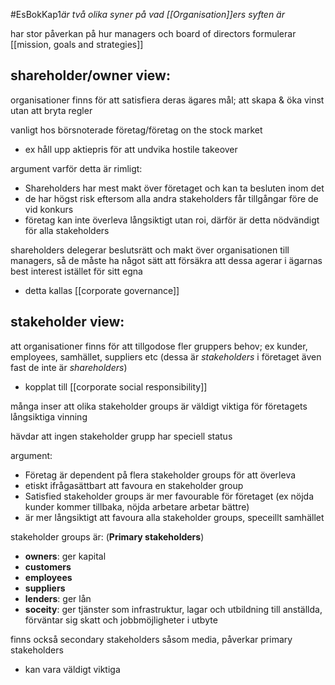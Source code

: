 #EsBokKap1*är två olika syner på vad [[Organisation]]ers syften är*

har stor påverkan på hur managers och board of directors formulerar [[mission, goals and strategies]]

## **shareholder/owner view**: 
organisationer finns för att satisfiera deras ägares mål; att skapa & öka vinst utan att bryta regler

vanligt hos börsnoterade företag/företag on the stock market
- ex håll upp aktiepris för att undvika hostile takeover

argument varför detta är rimligt:
- Shareholders har mest makt över företaget och kan ta besluten inom det
- de har högst risk eftersom alla andra stakeholders får tillgångar före de vid konkurs
- företag kan inte överleva långsiktigt utan roi, därför är detta nödvändigt för alla stakeholders

shareholders delegerar beslutsrätt och makt över organisationen till managers, så de måste ha något sätt att försäkra att dessa agerar i ägarnas best interest istället för sitt egna
- detta kallas [[corporate governance]]

## **stakeholder view:** 
att organisationer finns för att tillgodose fler gruppers behov; ex kunder, employees, samhället, suppliers etc (dessa är *stakeholders* i företaget även fast de inte är  *shareholders*)
- kopplat till [[corporate social responsibility]]

många inser att olika stakeholder groups är väldigt viktiga för företagets långsiktiga vinning

hävdar att ingen stakeholder grupp har speciell status

argument:
- Företag är dependent på flera stakeholder groups för att överleva
- etiskt ifrågasättbart att favoura en stakeholder group
- Satisfied stakeholder groups är mer favourable för företaget (ex nöjda kunder kommer tillbaka, nöjda arbetare arbetar bättre)
- är mer långsiktigt att favoura alla stakeholder groups, speceillt samhället

stakeholder groups är: (**Primary stakeholders**)
- **owners**: ger kapital
- **customers**
- **employees**
- **suppliers**
- **lenders**: ger lån
- **soceity**: ger tjänster som infrastruktur, lagar och utbildning till anställda, förväntar sig skatt och jobbmöjligheter i utbyte

finns också secondary stakeholders såsom media, påverkar primary stakeholders
- kan vara väldigt viktiga